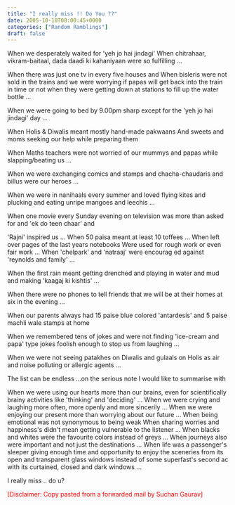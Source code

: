 ```yaml
---
title: "I really miss !! Do You ??"
date: 2005-10-18T08:00:45+0000
categories: ["Random Ramblings"]
draft: false
---
```


When we desperately waited for 'yeh jo hai jindagi'
 When chitrahaar, vikram-baitaal, dada daadi ki
 kahaniyaan were so fulfilling ...

 When there was just one tv in every five houses and
 When bisleris were not sold in the trains and we
 were worrying if papas will get back into the train in
 time or not when they were getting down at stations to
 fill up the water bottle ...

 When we were going to bed by 9.00pm sharp except for
 the 'yeh jo hai jindagi' day ...

 When Holis & Diwalis meant mostly hand-made pakwaans
 And sweets and moms seeking our help while preparing them

 When Maths teachers were not worried of our mummys
 and papas while slapping/beating us ...

 When we were exchanging comics and stamps and
 chacha-chaudaris and billus were our heroes ...

 When we were in nanihaals every summer and loved
 flying kites and plucking and eating unripe mangoes
 and leechis ...

 When one movie every Sunday evening on television
 was more than asked for and 'ek do teen chaar' and

 'Rajni' inspired us ...
 When 50 paisa meant at least 10 toffees ...
 When left over pages of the last years notebooks
 Were used for rough work or even fair work ...
 When 'chelpark' and 'natraaj' were encourag ed
 against 'reynolds and family' ...

 When the first rain meant getting drenched and
 playing in water and mud and making 'kaagaj ki kishtis' ...

 When there were no phones to tell friends that we
 will be at their homes at six in the evening ...

 When our parents always had 15 paise blue colored
 'antardesis' and 5 paise machli wale stamps at home

 When we remembered tens of jokes and were not
 finding 'ice-cream and papa' type jokes foolish enough to
 stop us from laughing ...

 When we were not seeing patakhes on Diwalis and
 gulaals on Holis as air and noise polluting or allergic agents ...

 The list can be endless ...on the serious note I would like to
summarise with

 When we were using our hearts more than our brains, even for
scientifically brainy activities like
 'thinking' and 'deciding' ...
 When we were crying and laughing more often, more openly and more
sincerily ...
 When we were enjoying our present more than worrying about our
future
...
 When being emotional was not synonymous to being weak
 When sharing worries and happiness's didn't mean getting vulnerable
to
the listener ...
 When blacks and whites were the favourite colors instead of
greys ...
 When journeys also were important and not just the destinations ...
 When life was a passenger's sleeper giving enough time and
opportunity to enjoy the sceneries from its open and transparent
glass
windows instead of some superfast's second ac with its curtained,
closed and dark windows ...

 I really miss .. do u?

<font color="red">
[Disclaimer: Copy pasted from a forwarded mail by Suchan Gaurav]</font>